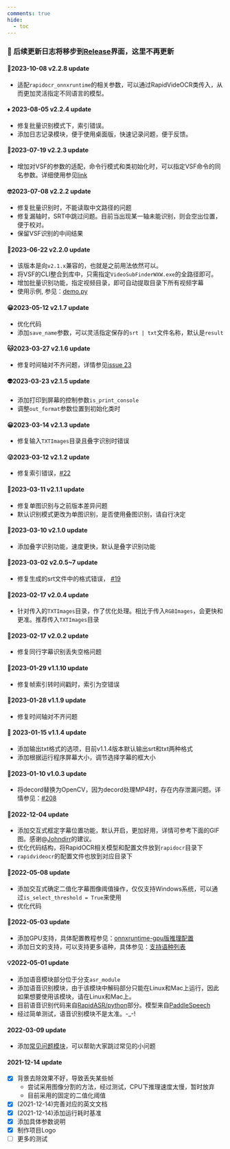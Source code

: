 ```yaml
---
comments: true
hide:
  - toc
---
```



### 📣 后续更新日志将移步到[Release](https://github.com/SWHL/RapidVideOCR/releases)界面，这里不再更新

#### 🚩2023-10-08 v2.2.8 update

- 适配`rapidocr_onnxruntime`的相关参数，可以通过RapidVideOCR类传入，从而更加灵活指定不同语言的模型。

#### ♦ 2023-08-05 v2.2.4 update

- 修复批量识别模式下，索引错误。
- 添加日志记录模块，便于使用桌面版，快速记录问题，便于反馈。

#### 🛶2023-07-19 v2.2.3 update

- 增加对VSF的参数的适配，命令行模式和类初始化时，可以指定VSF命令的同名参数。详细使用参见[link](https://github.com/SWHL/RapidVideOCR/wiki/RapidVideOCR%E9%AB%98%E7%BA%A7%E6%95%99%E7%A8%8B%EF%BC%88%E6%9C%89python%E5%9F%BA%E7%A1%80%E7%9A%84%E5%B0%8F%E4%BC%99%E4%BC%B4%EF%BC%89)

#### 🤓2023-07-08 v2.2.2 update

- 修复批量识别时，不能读取中文路径的问题
- 修复漏轴时，SRT中跳过问题。目前当出现某一轴未能识别，则会空出位置，便于校对。
- 保留VSF识别的中间结果

#### 🐲2023-06-22 v2.2.0 update

- 该版本是向`v2.1.x`兼容的，也就是之前用法依然可以。
- 将VSF的CLI整合到库中，只需指定`VideoSubFinderWXW.exe`的全路径即可。
- 增加批量识别功能，指定视频目录，即可自动提取目录下所有视频字幕
- 使用示例, 参见：[demo.py](https://github.com/SWHL/RapidVideOCR/blob/main/demo.py)

#### 😀2023-05-12 v2.1.7 update

- 优化代码
- 添加`save_name`参数，可以灵活指定保存的`srt | txt`文件名称，默认是`result`

#### 🐱2023-03-27 v2.1.6 update

- 修复时间轴对不齐问题，详情参见[issue 23](https://github.com/SWHL/RapidVideOCR/issues/23)

#### 👽2023-03-23 v2.1.5 update

- 添加打印到屏幕的控制参数`is_print_console`
- 调整`out_format`参数位置到初始化类时

#### 😀2023-03-14 v2.1.3 update

- 修复输入`TXTImages`目录且叠字识别时错误

#### 😜2023-03-12 v2.1.2 update

- 修复索引错误，[#22](https://github.com/SWHL/RapidVideOCR/issues/22)

#### 🎢2023-03-11 v2.1.1 update

- 修复单图识别与之前版本差异问题
- 默认识别模式更改为单图识别，是否使用叠图识别，请自行决定

#### 🥇2023-03-10 v2.1.0 update

- 添加叠字识别功能，速度更快，默认是叠字识别功能

#### 🎈2023-03-02 v2.0.5~7 update

- 修复生成的srt文件中的格式错误， [#19](https://github.com/SWHL/RapidVideOCR/issues/19)

#### 🎫2023-02-17 v2.0.4 update

- 针对传入的`TXTImages`目录，作了优化处理。相比于传入`RGBImages`，会更快和更准。推荐传入`TXTImages`目录

#### 💎2023-02-17 v2.0.2 update

- 修复同行字幕识别丢失空格问题

#### 🎈2023-01-29 v1.1.10 update

- 修复帧索引转时间戳时，索引为空错误

#### 🧨2023-01-28 v1.1.9 update

- 修复时间轴对不齐问题

#### 👊 2023-01-15 v1.1.4 update

- 添加输出txt格式的选项，目前v1.1.4版本默认输出srt和txt两种格式
- 添加根据运行程序屏幕大小，调节选择字幕的框大小

#### 🌈2023-01-10 v1.0.3 update

- 将decord替换为OpenCV，因为decord处理MP4时，存在内存泄漏问题。详情参见：[#208](https://github.com/dmlc/decord/issues/208)

#### 🎄2022-12-04 update

- 添加交互式框定字幕位置功能，默认开启，更加好用，详情可参考下面的GIF图。感谢@[Johndirr](https://github.com/Johndirr)的建议。
- 优化代码结构，将RapidOCR相关模型和配置文件放到`rapidocr`目录下
- `rapidvideocr`的配置文件也放到对应目录下

#### 🌼2022-05-08 update

- 添加交互式确定二值化字幕图像阈值操作，仅仅支持Windows系统，可以通过`is_select_threshold = True`来使用
- 优化代码

#### 🎉2022-05-03 update

- 添加GPU支持，具体配置教程参见：[onnxruntime-gpu版推理配置](https://github.com/RapidAI/RapidOCR/blob/main/python/onnxruntime_infer/README.md#onnxruntime-gpu%E7%89%88%E6%8E%A8%E7%90%86%E9%85%8D%E7%BD%AE)
- 添加日文的支持，可以支持更多语种，具体参见：[支持语种列表](https://github.com/PaddlePaddle/PaddleOCR/blob/release/2.1/doc/doc_ch/multi_languages.md#%E8%AF%AD%E7%A7%8D%E7%BC%A9%E5%86%99)

#### 💡2022-05-01 update

- 添加语音模块部分位于分支`asr_module`
- 添加语音识别模块，由于该模块中解码部分只能在Linux和Mac上运行，因此如果想要使用该模块，请在Linux和Mac上。
- 目前语音识别代码来自[RapidASR/python](https://github.com/RapidAI/RapidASR/tree/main/python/base_paddlespeech)部分。模型来自[PaddleSpeech](https://github.com/PaddlePaddle/PaddleSpeech/tree/develop/examples/aishell/asr0)
- 经过简单测试，语音识别模块不是太准。-_-!

#### 2022-03-09 update

- 添加[常见问题模块](./faq.md)，可以帮助大家跳过常见的小问题

#### 2021-12-14 update

- [x] 背景去除效果不好，导致丢失某些帧
    - 尝试采用图像分割的方法，经过测试，CPU下推理速度太慢，暂时放弃
    - 目前采用的固定的二值化阈值
- [x] (2021-12-14)完善对应的英文文档
- [x] (2021-12-14)添加运行耗时基准
- [x] 添加具体参数说明
- [x] 制作项目Logo
- [ ] 更多的测试
